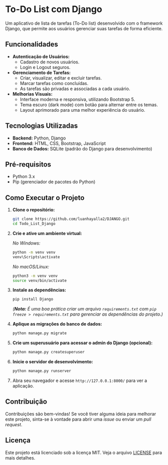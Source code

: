 # To-Do List com Django

Um aplicativo de lista de tarefas (To-Do list) desenvolvido com o framework Django, que permite aos usuários gerenciar suas tarefas de forma eficiente.

## Funcionalidades

*   **Autenticação de Usuários:**
    *   Cadastro de novos usuários.
    *   Login e Logout seguros.
*   **Gerenciamento de Tarefas:**
    *   Criar, visualizar, editar e excluir tarefas.
    *   Marcar tarefas como concluídas.
    *   As tarefas são privadas e associadas a cada usuário.
*   **Melhorias Visuais:**
    *   Interface moderna e responsiva, utilizando Bootstrap 5.
    *   Tema escuro (dark mode) com botão para alternar entre os temas.
    *   Layout aprimorado para uma melhor experiência do usuário.

## Tecnologias Utilizadas

*   **Backend:** Python, Django
*   **Frontend:** HTML, CSS, Bootstrap, JavaScript
*   **Banco de Dados:** SQLite (padrão do Django para desenvolvimento)

## Pré-requisitos

*   Python 3.x
*   Pip (gerenciador de pacotes do Python)

## Como Executar o Projeto

1.  **Clone o repositório:**
    ```bash
    git clone https://github.com/luanhayalla2/DJANGO.git
    cd Todo_List_Django
    ```

2.  **Crie e ative um ambiente virtual:**

    *No Windows:*
    ```bash
    python -m venv venv
    venv\Scripts\activate
    ```

    *No macOS/Linux:*
    ```bash
    python3 -m venv venv
    source venv/bin/activate
    ```

3.  **Instale as dependências:**
    ```bash
    pip install Django
    ```
    *(**Nota:** É uma boa prática criar um arquivo `requirements.txt` com `pip freeze > requirements.txt` para gerenciar as dependências do projeto.)*

4.  **Aplique as migrações do banco de dados:**
    ```bash
    python manage.py migrate
    ```

5.  **Crie um superusuário para acessar o admin do Django (opcional):**
    ```bash
    python manage.py createsuperuser
    ```

6.  **Inicie o servidor de desenvolvimento:**
    ```bash
    python manage.py runserver
    ```

7.  Abra seu navegador e acesse `http://127.0.0.1:8000/` para ver a aplicação.

## Contribuição

Contribuições são bem-vindas! Se você tiver alguma ideia para melhorar este projeto, sinta-se à vontade para abrir uma *issue* ou enviar um *pull request*.

## Licença

Este projeto está licenciado sob a licença MIT. Veja o arquivo [LICENSE](LICENSE) para mais detalhes.